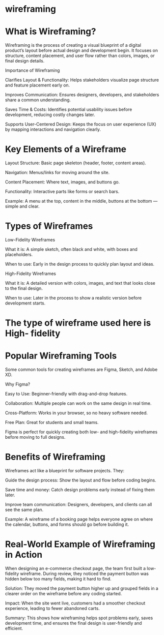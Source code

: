 # wireframing

# What is Wireframing?

Wireframing is the process of creating a visual blueprint of a digital product’s layout before actual design and development begin. It focuses on structure, content placement, and user flow rather than colors, images, or final design details.

Importance of Wireframing

Clarifies Layout & Functionality: Helps stakeholders visualize page structure and feature placement early on.

Improves Communication: Ensures designers, developers, and stakeholders share a common understanding.

Saves Time & Costs: Identifies potential usability issues before development, reducing costly changes later.

Supports User-Centered Design: Keeps the focus on user experience (UX) by mapping interactions and navigation clearly.

# Key Elements of a Wireframe

Layout Structure: Basic page skeleton (header, footer, content areas).

Navigation: Menus/links for moving around the site.

Content Placement: Where text, images, and buttons go.

Functionality: Interactive parts like forms or search bars.

Example: A menu at the top, content in the middle, buttons at the bottom — simple and clear.

# Types of Wireframes
Low-Fidelity Wireframes

What it is: A simple sketch, often black and white, with boxes and placeholders.

When to use: Early in the design process to quickly plan layout and ideas.

High-Fidelity Wireframes

What it is: A detailed version with colors, images, and text that looks close to the final design.

When to use: Later in the process to show a realistic version before development starts.

# The type of wireframe used here is High- fidelity

# Popular Wireframing Tools

Some common tools for creating wireframes are Figma, Sketch, and Adobe XD.

Why Figma?

Easy to Use: Beginner-friendly with drag-and-drop features.

Collaboration: Multiple people can work on the same design in real time.

Cross-Platform: Works in your browser, so no heavy software needed.

Free Plan: Great for students and small teams.

Figma is perfect for quickly creating both low- and high-fidelity wireframes before moving to full designs.

# Benefits of Wireframing

Wireframes act like a blueprint for software projects. They:

Guide the design process: Show the layout and flow before coding begins.

Save time and money: Catch design problems early instead of fixing them later.

Improve team communication: Designers, developers, and clients can all see the same plan.

Example: A wireframe of a booking page helps everyone agree on where the calendar, buttons, and forms should go before building it.

# Real-World Example of Wireframing in Action

When designing an e-commerce checkout page, the team first built a low-fidelity wireframe. During review, they noticed the payment button was hidden below too many fields, making it hard to find.

Solution:
They moved the payment button higher up and grouped fields in a clearer order on the wireframe before any coding started.

Impact:
When the site went live, customers had a smoother checkout experience, leading to fewer abandoned carts.

Summary:
This shows how wireframing helps spot problems early, saves development time, and ensures the final design is user-friendly and efficient.